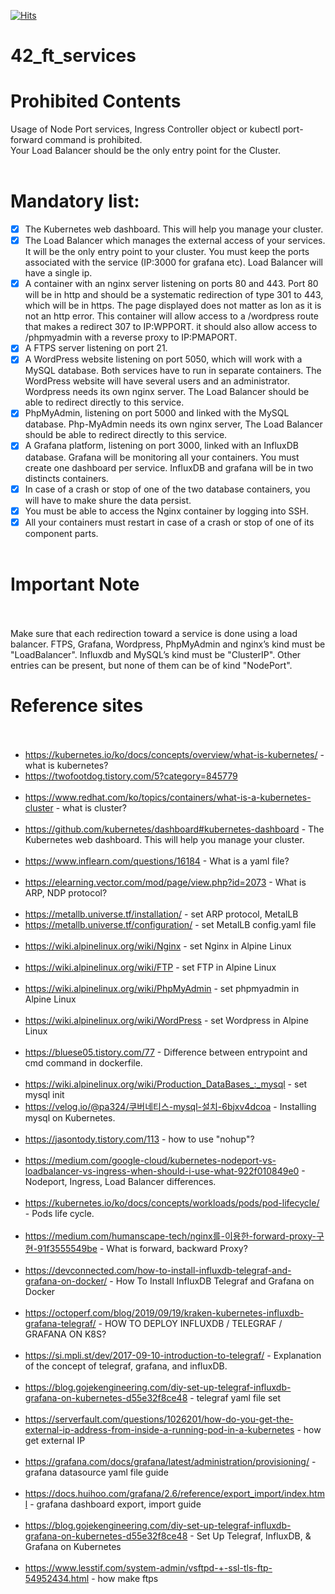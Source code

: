 [![Hits](https://hits.seeyoufarm.com/api/count/incr/badge.svg?url=https%3A%2F%2Fgithub.com%2Fukjinlee66%2F42_ft_services&count_bg=%2379C83D&title_bg=%23555555&icon=&icon_color=%23E7E7E7&title=hits&edge_flat=false)](https://hits.seeyoufarm.com)
# 42_ft_services<br>

# Prohibited Contents<br>
Usage of Node Port services, Ingress Controller object or kubectl port-forward command is prohibited.<br>
Your Load Balancer should be the only entry point for the Cluster.<br>
<br>
# Mandatory list:<br>
- [x] The Kubernetes web dashboard. This will help you manage your cluster.<br>
- [x] The Load Balancer which manages the external access of your services. It will be the only entry point to your cluster. You must keep the ports associated with the service (IP:3000 for grafana etc). Load Balancer will have a single ip.<br>
- [x] A container with an nginx server listening on ports 80 and 443. Port 80 will be in http and should be a systematic redirection of type 301 to 443, which will be in https. The page displayed does not matter as lon as it is not an http error. This container will allow access to a /wordpress route that makes a redirect 307 to IP:WPPORT. it should also allow access to /phpmyadmin with a reverse proxy to IP:PMAPORT.<br>
- [x] A FTPS server listening on port 21.<br>
- [x] A WordPress website listening on port 5050, which will work with a MySQL database. Both services have to run in separate containers. The WordPress website will have several users and an administrator. Wordpress needs its own nginx server. The Load Balancer should be able to redirect directly to this service.<br>
- [x] PhpMyAdmin, listening on port 5000 and linked with the MySQL database. Php-MyAdmin needs its own nginx server, The Load Balancer should be able to redirect directly to this service.<br>
- [x] A Grafana platform, listening on port 3000, linked with an InfluxDB database. Grafana will be monitoring all your containers. You must create one dashboard per service. InfluxDB and grafana will be in two distincts containers.<br>
- [x] In case of a crash or stop of one of the two database containers, you will have to make shure the data persist.<br>
- [x] You must be able to access the Nginx container by logging into SSH.<br>
- [x] All your containers must restart in case of a crash or stop of one of its component parts.<br><br>

# Important Note<br><br>
Make sure that each redirection toward a service is done using a load balancer. FTPS, Grafana, Wordpress, PhpMyAdmin and nginx’s kind must be "LoadBalancer". Influxdb and MySQL’s kind must be "ClusterIP". Other entries can be present, but none of them can be of kind "NodePort".<br>

# Reference sites<br><br>
- <https://kubernetes.io/ko/docs/concepts/overview/what-is-kubernetes/> - what is kubernetes?<br>
- <https://twofootdog.tistory.com/5?category=845779><br><br>
- <https://www.redhat.com/ko/topics/containers/what-is-a-kubernetes-cluster> - what is cluster?<br><br>
- <https://github.com/kubernetes/dashboard#kubernetes-dashboard> - The Kubernetes web dashboard. This will help you manage your cluster.<br><br>
- <https://www.inflearn.com/questions/16184> - What is a yaml file?<br><br>
- <https://elearning.vector.com/mod/page/view.php?id=2073> - What is ARP, NDP protocol?<br><br>
- <https://metallb.universe.tf/installation/> - set ARP protocol, MetalLB<br>
- <https://metallb.universe.tf/configuration/> - set MetalLB config.yaml file <br><br>
- <https://wiki.alpinelinux.org/wiki/Nginx> - set Nginx in Alpine Linux<br><br>
- <https://wiki.alpinelinux.org/wiki/FTP> - set FTP in Alpine Linux<br><br>
- <https://wiki.alpinelinux.org/wiki/PhpMyAdmin> - set phpmyadmin in Alpine Linux<br><br>
- <https://wiki.alpinelinux.org/wiki/WordPress> - set Wordpress in Alpine Linux<br><br>
- <https://bluese05.tistory.com/77> - Difference between entrypoint and cmd command in dockerfile.<br><br>
- <https://wiki.alpinelinux.org/wiki/Production_DataBases_:_mysql> - set mysql init<br>
- <https://velog.io/@pa324/쿠버네티스-mysql-설치-6bjxv4dcoa> - Installing mysql on Kubernetes.<br><br>
- <https://jasontody.tistory.com/113> - how to use "nohup"?<br><br>
- <https://medium.com/google-cloud/kubernetes-nodeport-vs-loadbalancer-vs-ingress-when-should-i-use-what-922f010849e0> - Nodeport, Ingress, Load Balancer differences. <br><br>
- <https://kubernetes.io/ko/docs/concepts/workloads/pods/pod-lifecycle/> - Pods life cycle. <br><br>
- <https://medium.com/humanscape-tech/nginx를-이용한-forward-proxy-구현-91f3555549be> - What is forward, backward Proxy? <br><br>
- <https://devconnected.com/how-to-install-influxdb-telegraf-and-grafana-on-docker/> - How To Install InfluxDB Telegraf and Grafana on Docker<br><br>
- <https://octoperf.com/blog/2019/09/19/kraken-kubernetes-influxdb-grafana-telegraf/> - HOW TO DEPLOY INFLUXDB / TELEGRAF / GRAFANA ON K8S? <br><br>
- <https://si.mpli.st/dev/2017-09-10-introduction-to-telegraf/> - Explanation of the concept of telegraf, grafana, and influxDB. <br><br>
- <https://blog.gojekengineering.com/diy-set-up-telegraf-influxdb-grafana-on-kubernetes-d55e32f8ce48> - telegraf yaml file set <br><br>
- <https://serverfault.com/questions/1026201/how-do-you-get-the-external-ip-address-from-inside-a-running-pod-in-a-kubernetes> - how get external IP<br><br>
- <https://grafana.com/docs/grafana/latest/administration/provisioning/> - grafana datasource yaml file guide<br><br>
- <https://docs.huihoo.com/grafana/2.6/reference/export_import/index.html> - grafana dashboard export, import guide<br><br>
- <https://blog.gojekengineering.com/diy-set-up-telegraf-influxdb-grafana-on-kubernetes-d55e32f8ce48> - Set Up Telegraf, InfluxDB, & Grafana on Kubernetes<br><br>
- <https://www.lesstif.com/system-admin/vsftpd-+-ssl-tls-ftp-54952434.html> - how make ftps<br><br>

